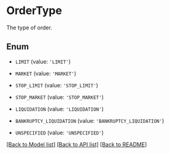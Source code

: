 # OrderType

The type of order.

## Enum

* `LIMIT` (value: `'LIMIT'`)

* `MARKET` (value: `'MARKET'`)

* `STOP_LIMIT` (value: `'STOP_LIMIT'`)

* `STOP_MARKET` (value: `'STOP_MARKET'`)

* `LIQUIDATION` (value: `'LIQUIDATION'`)

* `BANKRUPTCY_LIQUIDATION` (value: `'BANKRUPTCY_LIQUIDATION'`)

* `UNSPECIFIED` (value: `'UNSPECIFIED'`)

[[Back to Model list]](../README.md#documentation-for-models) [[Back to API list]](../README.md#documentation-for-api-endpoints) [[Back to README]](../README.md)


